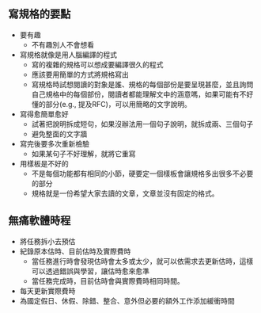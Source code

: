 ## 寫規格的要點
* 要有趣
	* 不有趣別人不會想看
* 寫規格就像是用人腦編譯的程式
	* 寫的複雜的規格可以想成要編譯很久的程式
	* 應該要用簡單的方式將規格寫出
	* 寫規格時試想閱讀的對象是誰、規格的每個部份是要呈現甚麼，並且詢問自己規格中的每個部份，閱讀者都能理解文中的涵意嗎，如果可能有不好懂的部分(e.g., 提及RFC)，可以用簡略的文字說明。
* 寫得愈簡單愈好
	* 試著把說明拆成短句，如果沒辦法用一個句子說明，就拆成兩、三個句子
	* 避免整面的文字牆
* 寫完後要多次重新檢驗
	* 如果某句子不好理解，就將它重寫
* 用樣板是不好的
	* 不是每個功能都有相同的小節，硬要定一個樣板會讓規格多出很多不必要的部分
	* 規格就是一份希望大家去讀的文章，文章並沒有固定的格式。
## 無痛軟體時程
* 將任務拆小去預估
* 紀錄原本估時、目前估時及實際費時
	* 當任務進行時會發現估時會太多或太少，就可以依需求去更新估時，這樣可以透過錯誤與學習，讓估時愈來愈準
	* 當任務完成時，目前估時會與實際費時相同時間。
* 每天更新實際費時
* 為國定假日、休假、除錯、整合、意外但必要的額外工作添加緩衝時間
<!--stackedit_data:
eyJoaXN0b3J5IjpbLTIwNDI1NDA3NzQsMjA4MjI5MzU3NSwtMT
c1MDI0OTE3NV19
-->